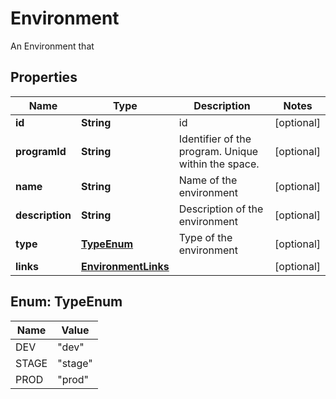 

# Environment

An Environment that 
## Properties

Name | Type | Description | Notes
------------ | ------------- | ------------- | -------------
**id** | **String** | id |  [optional]
**programId** | **String** | Identifier of the program. Unique within the space. |  [optional]
**name** | **String** | Name of the environment |  [optional]
**description** | **String** | Description of the environment |  [optional]
**type** | [**TypeEnum**](#TypeEnum) | Type of the environment |  [optional]
**links** | [**EnvironmentLinks**](EnvironmentLinks.md) |  |  [optional]



## Enum: TypeEnum

Name | Value
---- | -----
DEV | &quot;dev&quot;
STAGE | &quot;stage&quot;
PROD | &quot;prod&quot;



